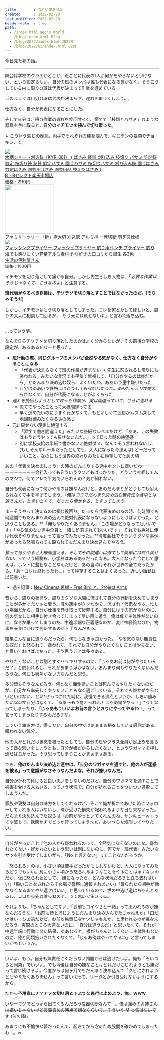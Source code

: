 ```yaml
---
title        : ひどい夢を見た
created      : 2022-02-28
last-modified: 2022-02-28
header-date  : true
path:
  - /index.html Neo's World
  - /blog/index.html Blog
  - /blog/2022/index.html 2022年
  - /blog/2022/02/index.html 02月
---
```


今日見た夢の話。

---

舞台は学校のクラスかどこか。班ごとに代表の1人が何かをやらないといけない、という設定らしい。自分の班のメンバは誰も代表になる気がなく、そうこうしている内に周りの班は代表が決まって作業を進めている。

このままでは自分の班は代表が決まらず、遅れを取ってしまう…。

仕方なく、自分が代表になることにした。

そして自分は、班の作業の遅れを挽回すべく、慌てて「枝切りバサミ」のような器具を手に取ると、**自分のイチモツを挟んで切り取った**。

↓ こういう感じの器具。両手でそれぞれの棒を掴んで、ギロチンの要領でチョキン、と。

<div class="ad-rakuten">
  <div class="ad-rakuten-image">
    <a href="https://hb.afl.rakuten.co.jp/hgc/g00qgpr2.waxyc94c.g00qgpr2.waxydbf8/?pc=https%3A%2F%2Fitem.rakuten.co.jp%2Fb-bselect%2Fkyr-061%2F&amp;m=http%3A%2F%2Fm.rakuten.co.jp%2Fb-bselect%2Fi%2F10020260%2F">
      <img src="https://thumbnail.image.rakuten.co.jp/@0_mall/b-bselect/cabinet/07018232/imgrc0112027871.jpg?_ex=128x128">
    </a>
  </div>
  <div class="ad-rakuten-info">
    <div class="ad-rakuten-title">
      <a href="https://hb.afl.rakuten.co.jp/hgc/g00qgpr2.waxyc94c.g00qgpr2.waxydbf8/?pc=https%3A%2F%2Fitem.rakuten.co.jp%2Fb-bselect%2Fkyr-061%2F&amp;m=http%3A%2F%2Fm.rakuten.co.jp%2Fb-bselect%2Fi%2F10020260%2F">木柄ショート刈込鋏（KYR-061） ( ばさみ 軽量 刈り込み 枝切り バサミ 剪定鋏 剪定 枝切り鋏 花鋏 剪定ハサミ 園芸ハサミ 枝切りハサミ 刈り込み鋏 園芸はさみ 剪定はさみ 園芸用はさみ 園芸用品 枝切りはさみ )</a>
    </div>
    <div class="ad-rakuten-shop">
      <a href="https://hb.afl.rakuten.co.jp/hgc/g00qgpr2.waxyc94c.g00qgpr2.waxydbf8/?pc=https%3A%2F%2Fwww.rakuten.co.jp%2Fb-bselect%2F&amp;m=http%3A%2F%2Fm.rakuten.co.jp%2Fb-bselect%2F">B・Bセレクト楽天市場店</a>
    </div>
    <div class="ad-rakuten-price">価格 : 2110円</div>
  </div>
</div>

<div class="ad-amazon">
  <div class="ad-amazon-image">
    <a href="https://www.amazon.co.jp/dp/B00F93ARQA?tag=neos21-22&amp;linkCode=osi&amp;th=1&amp;psc=1">
      <img src="https://m.media-amazon.com/images/I/41-xhE2-umL._SL160_.jpg" width="160" height="160">
    </a>
  </div>
  <div class="ad-amazon-info">
    <div class="ad-amazon-title">
      <a href="https://www.amazon.co.jp/dp/B00F93ARQA?tag=neos21-22&amp;linkCode=osi&amp;th=1&amp;psc=1">ファミリーツリー 「新」極太切 刈込鋏 アルミ柄 一発切断 剪定刃仕様</a>
    </div>
  </div>
</div>

<div class="ad-rakuten">
  <div class="ad-rakuten-image">
    <a href="https://hb.afl.rakuten.co.jp/hgc/g00tojc2.waxyc5dc.g00tojc2.waxyd00e/?pc=https%3A%2F%2Fitem.rakuten.co.jp%2Fseikatubenri%2Flp-fp%2F&amp;m=http%3A%2F%2Fm.rakuten.co.jp%2Fseikatubenri%2Fi%2F10000016%2F">
      <img src="https://thumbnail.image.rakuten.co.jp/@0_mall/seikatubenri/cabinet/07113751/b01.jpg?_ex=128x128">
    </a>
  </div>
  <div class="ad-rakuten-info">
    <div class="ad-rakuten-title">
      <a href="https://hb.afl.rakuten.co.jp/hgc/g00tojc2.waxyc5dc.g00tojc2.waxyd00e/?pc=https%3A%2F%2Fitem.rakuten.co.jp%2Fseikatubenri%2Flp-fp%2F&amp;m=http%3A%2F%2Fm.rakuten.co.jp%2Fseikatubenri%2Fi%2F10000016%2F">フィッシングプライヤー フィッシュプライヤー 釣り用ペンチ プライヤー 釣り 海でも錆びにくい軽量アルミ素材 釣り好きの口コミから誕生 各2色</a>
    </div>
    <div class="ad-rakuten-shop">
      <a href="https://hb.afl.rakuten.co.jp/hgc/g00tojc2.waxyc5dc.g00tojc2.waxyd00e/?pc=https%3A%2F%2Fwww.rakuten.co.jp%2Fseikatubenri%2F&amp;m=http%3A%2F%2Fm.rakuten.co.jp%2Fseikatubenri%2F">生活の便利屋さん</a>
    </div>
    <div class="ad-rakuten-price">価格 : 1880円</div>
  </div>
</div>

イチモツを切り落として痛がる自分。しかし先生らしき人物は、「*必要な作業はそうじゃなくて、こうなのよ*」と注意する。

**班代表がやるべき作業は、チソチソを切り落とすことではなかったのだ。(そりゃそうだ)**

しかし、イチモツはもう切り落としてしまった。コレを何とかしてほしいと、周りの大人に相談して回るが、「もう元には戻せないよ」と言われ落ち込む。

---

…っていう夢。

なんで自らチソチソを切り落としたのかはよく分からないが、その前後の学校の設定が、あるあるだなーと思った。

- **班行動の際、同じグループのメンバが全然やる気がなく、仕方なく自分がやることになる**
  - 「代表が決まらなくて班の作業が進まない → 先生に怒られるし周りにも笑われる」みたいな状況でも平気で無視して、「自分がやるのは嫌だから」とだんまり決め込む奴ら、よくいたわ。ああいう連中嫌いだった
  - 自分はああいう性格にはどうしてもなれなかった。あのだんまりが耐えられなくて、自分が代表になることがよくあった
- *遅れを挽回しようとして取った作業が、実は間違っていて、さらに遅れる*
  - 慌ててやったことって大概間違ってる
  - 早く進めたいのにうまく行かなくて、もどかしくて股間がムズムズして地団駄踏みたくなるあの感じ
- 元に戻せない現実に絶望する
  - 「習字で書き間違えた」みたいな些細なレベルだけど、「あぁ、この失敗はもうどうやっても戻せないんだ…」って悟った時の絶望感
  - 別に学校支給の半紙で書かないと絶対ダメ、なんてそう言われないし、(もしそんなルールだったとしても、大人になった今思えば) どーだっていいこと。なのにもう世界の終わりみたいに絶望してたあの頃

あの「代表を決めましょう」の時のだんまりする連中ホントに嫌いだわーーーーーーーーーーー会社入ってもそういうクソどもばっかりだ。どういう神経してんのマジで。何でアレで平気でいられんの？気が知れない。

自分も代表になって何かやるのは嫌なんだけど、あのだんまりがどうしても耐えられなくて手を挙げてしまう。*「俺はココでだんまり決め込む無責任な連中とは違うんだ」と言いたくて、だったら俺がやる、と言ってしまう。*

まーそうやって決まるのは損な役回り。だったら代表決めのあの時、何時間でも何週間でもだんまり決め込んで絶対代表にならないようにしとけばよかった、と思うこともある。**「俺もやりたくありません」「この場がどうなってもいいです」「やる気のない連中全員と一緒に処罰されてもいいです」「それでも絶対に俺は代表をやりません」って言ってみたかった。**今度会社でそういうクソな事例があったら怒鳴られても殴られてもだんまり決め込んでやろう。

*焦って何かやると大概間違える、そしてその間違いは得てして簡単には取り戻せない*、っていう経験も、小学校はあるあるだったなぁ。大人になった今にして思えば、ホントに些細なことなんだけど、あの当時はそれが世界の全てだったから、「あーコレは終わったわ…」って絶望することはよくあった。近しい話題は以前書いた。

- 過去記事：[New Cinema 蜥蜴 - Free Bird と、Project Arms](/blog/2017/04/17-02.html)

昔から、周りの状況や、周りのクソな人間に流されて自分の行動を決めてしまうことが多かったなぁと思う。班の連中がクソだから、流されて代表をやる。忙しい場面だから、自分が仕事を巻き取って疲弊する。自分にはその気がないのに、何の気なしに相手に付き合ってしまって酷い目に遭う。俺は俺で主体性がないのに、なぜか乗ってしまうのだ。中途半端な正義感なのか、変に神経質なのか。物事を天秤にかけて判断するのが下手なんだろう。

結果こんな目に遭うんだったら、何もしなきゃ良かった。「やる気のない無責任な奴だ」と怒られて、嫌われて、それでも自分がやりたくないことはやらない、と貫いておけばよかった。そう思うことは多々ある。

やりたくないことは割とすぐハッキリするのに、「じゃあお前は何がやりたいんだ？」と問われると、それがあまり浮かばない。あんまり何もやりたくないんだろうな。何にも興味がない方なんだと思う。

多分皆もそうなんだろう。何となく面倒臭いことは死んでもやりたくないのだが、自分から率先してやりたいこともなく過ごしている。それでも誰かがやらないといけない、とか*せっつかれた時に、我慢できる沸点というか、しきい値みたいなのが自分は低くて、「あぁ～もう耐えられん！じゃあ俺がやる！」*ってなってしまったり、「**じゃあもういいよお前の言うとおりにやってやるわ！**」って言ってしまったりするんだろうな。

こういう生き方は、得しない。自分の中ではまぁまぁ損をしている感覚がある。報われない気分。

他の人がどれだけ迷惑を被ったとしても、自分の班やクラス全員が足止めを食らって嫌な思いをしようとも、自分が嫌だからしたくない、というワガママを押し通せば良かった。そう思ってしまうことがまぁまぁある。

でも、**他のだんまり決め込む連中は、「自分のワガママを通すと、他の人が迷惑を被る」って意識がなさそうなんだよな。それが嫌いなんだ。**

自分が折れて負けると良い思いをしないのだけど、自分のワガママを通すことで被害を受ける人もいる、っていう状況で、自分が折れることをついつい選択してしまうんだ。

家族や親友は自分の味方をしてくれるけど、そこで俺が折れてあげた時にフォローしてくれる人はいないし、俺が受けた損失が報われるような日も来なかった。だんまり決め込んでた奴らは「お前がやっといてくれんのね、サンキューｗ」ってな感じで、我関せずでどっか行ってしまうんだ。あいつらを処刑してやりたい。

---

自分がやったことで他の人から嫌われるのって、全然気にならないのにな。嫌われたくない・好かれたいという思いは別にないのに、何でか「班代表」みたいなヤツを引き受けてしまいがち。「No と言えない」ってことなんだろうか。

「怒られる」のは、小さい頃は苦手だったかもしれないけど、大人になってみたらどうでもいい。別に小さい頃から怒られるようなことをやることはまずないのだが、仮に怒られたとして、「嫌になったら、どんな状況だろうと立ち去ればいい」「酷いことをされたらその場で警察に通報すればいい」「殴られたら相手が動かなくなるまでやり返せばいい」と思っているので、世の中逃げ道はちゃんとあるし、ココから先は譲らねえぞ、って思いで生きてる。

それよりも、「ちゃんとしてない」「お前もコイツらと一緒」って思われるのが嫌なんだろうな。「お前も皆と同じようにだんまり決め込んでたじゃねえか」「口だけはいっちょ前だけど、お前も無責任なヤツじゃねえか」と思われるのが嫌なんだろう。実際のところ大差ないのに、「自分は違うんだ」と思いたくて、それが中途半端に行動に出た結果、ああなると。根がちゃんとしてないし主体性もないのに、他と同類扱いされたくなくて、「じゃあ俺はやってやるわ」と言ってしまいがちというか。

---

いいよ、もう。自分も無責任にくだらない問題からは逃げたいよ。俺も「そいつらと同類」でいいよ。でも今後は自分の嫌なことはどれだけこじれようとも嫌だって言い続けるよ。今度からは何ヶ月でもだんまり決め込んで「クビにされようともやりたくありません」って言い切って、リーダとか引き受けないようにするから。

だから**不用意にチソチソを切り落とすような愚行は止めよう、俺。ｗｗｗ**

いやーマジでどっから出てくるんだろう性器切断なんて…。<del>僕は強めのお姉さんは嫌いじゃないけど言葉責めの時点で嫌なくらいで、そういう M っ気はないです</del> (何の話)。

あまりにも不愉快な夢だったんで、起きてから念のため股間を確かめてしまったわ…。ｗ
